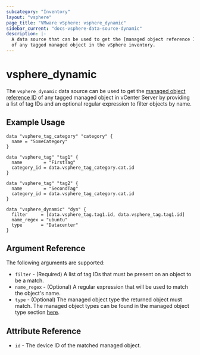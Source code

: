 ```yaml
---
subcategory: "Inventory"
layout: "vsphere"
page_title: "VMware vSphere: vsphere_dynamic"
sidebar_current: "docs-vsphere-data-source-dynamic"
description: |-
  A data source that can be used to get the [managed object reference ID][docs-about-morefs]
  of any tagged managed object in the vSphere inventory.
---
```

[docs-about-morefs]: /docs/providers/vsphere/index.html#use-of-managed-object-references-by-the-vsphere-provider

# vsphere_dynamic

The `vsphere_dynamic` data source can be used to get the [managed object reference ID][docs-about-morefs]
of any tagged managed object in vCenter Server by providing a list of tag IDs
and an optional regular expression to filter objects by name.
   
## Example Usage

```hcl
data "vsphere_tag_category" "category" {
  name = "SomeCategory"
}

data "vsphere_tag" "tag1" {
  name        = "FirstTag"
  category_id = data.vsphere_tag_category.cat.id
}

data "vsphere_tag" "tag2" {
  name        = "SecondTag"
  category_id = data.vsphere_tag_category.cat.id
}

data "vsphere_dynamic" "dyn" {
  filter     = [data.vsphere_tag.tag1.id, data.vsphere_tag.tag1.id]
  name_regex = "ubuntu"
  type       = "Datacenter"
}
```
## Argument Reference

The following arguments are supported:

* `filter` - (Required) A list of tag IDs that must be present on an object to
  be a match.
* `name_regex` - (Optional) A regular expression that will be used to match
  the object's name.
* `type` - (Optional) The managed object type the returned object must match.
  The managed object types can be found in the managed object type section 
  [here](https://developer.vmware.com/apis/968/vsphere).

## Attribute Reference

* `id` - The device ID of the matched managed object.
